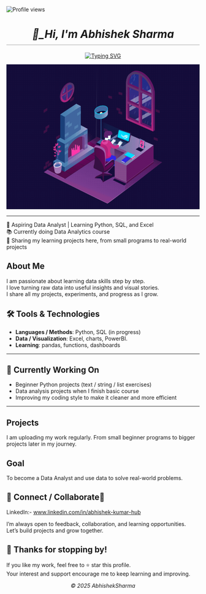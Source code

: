 <!-- Profile views top-right -->
![Profile views](https://komarev.com/ghpvc/?username=abhisharma-hub&color=blue)


<!-- Header -->
<h1 align="center" style="border-bottom: 2px solid #ccc; padding-bottom: 10px;">
  <i>👋_Hi, I'm Abhishek Sharma </i>
</h1>

<!-- Matrix-style animated intro -->
<div align="center">
  <a href="https://git.io/typing-svg">
    <img src="https://readme-typing-svg.herokuapp.com?size=28&color=00FF00&center=true&vCenter=true&width=650&lines=I+love+to+play+with+data+📊💻📈;Aspiring+Data+Analyst+🚀;Learning+Python+•+SQL+•+Excel+🔧" alt="Typing SVG" />
  </a>
</div>



</p>
<p align="center">
  <img src="https://raw.githubusercontent.com/abhisharma-hub/abhisharma-hub/main/work.gif" alt="work" width="700"/>
</p>



---


🎯 Aspiring Data Analyst | Learning Python, SQL, and Excel  
📚 Currently doing Data Analytics course  
🚀 Sharing my learning projects here, from small programs to real-world projects  

## About Me
I am passionate about learning data skills step by step.    
I love turning raw data into useful insights and visual stories.   
I share all my projects, experiments, and progress as I grow.

## 🛠 Tools & Technologies  
- **Languages / Methods**: Python, SQL (in progress)  
- **Data / Visualization**: Excel, charts, PowerBI.  
- **Learning**: pandas, functions, dashboards  

---

## 🚧 Currently Working On  
- Beginner Python projects (text / string / list exercises)  
- Data analysis projects when I finish basic course  
- Improving my coding style to make it cleaner and more efficient  

---

## Projects
I am uploading my work regularly. From small beginner programs to bigger projects later in my journey.

## Goal
To become a Data Analyst and use data to solve real-world problems.  

## 🔗 Connect / Collaborate🤝
LinkedIn:- www.linkedin.com/in/abhishek-kumar-hub

I’m always open to feedback, collaboration, and learning opportunities.  
Let’s build projects and grow together.


## 🙏 Thanks for stopping by!
If you like my work, feel free to ⭐ star this profile.<br>
Your interest and support encourage me to keep learning and improving.
			
					
					
					
<p align="center"><em>© 2025 AbhishekSharma</em></p>

